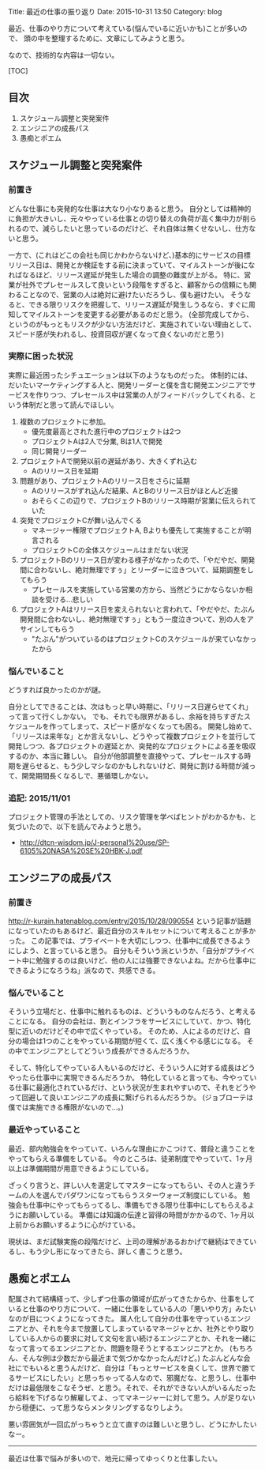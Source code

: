 Title: 最近の仕事の振り返り
Date: 2015-10-31 13:50
Category: blog

最近、仕事のやり方について考えている(悩んでいるに近いかも)ことが多いので、
頭の中を整理するために、文章にしてみようと思う。

なので、技術的な内容は一切ない。

[TOC]

## 目次
1. スケジュール調整と突発案件
2. エンジニアの成長パス
3. 愚痴とポエム

## スケジュール調整と突発案件
### 前置き
どんな仕事にも突発的な仕事は大なり小なりあると思う。
自分としては精神的に負担が大きいし、元々やっている仕事との切り替えの負荷が高く集中力が削られるので、減らしたいと思っているのだけど、それ自体は無くせないし、仕方ないと思う。

一方で、(これはどこの会社も同じかわからないけど、)基本的にサービスの目標リリース日は、開発とか検証をする前に決まっていて、マイルストーンが後になればなるほど、リリース遅延が発生した場合の調整の難度が上がる。
特に、営業が社外でプレセールスして良いという段階をすぎると、顧客からの信頼にも関わることなので、営業の人は絶対に避けたいだろうし、僕も避けたい。
そうなると、できる限りリスクを把握して、リリース遅延が発生しうるなら、すぐに周知してマイルストーンを変更する必要があるのだと思う。
(全部完成してから、というのがもっともリスクが少ない方法だけど、実施されていない理由として、スピード感が失われるし、投資回収が遅くなって良くないのだと思う)

### 実際に困った状況
実際に最近困ったシチュエーションは以下のようなものだった。
体制的には、だいたいマーケティングする人と、開発リーダーと僕を含む開発エンジニアでサービスを作りつつ、プレセールス中は営業の人がフィードバックしてくれる、という体制だと思って読んでほしい。

1. 複数のプロジェクトに参加。
    - 優先度最高とされた進行中のプロジェクトは2つ
    - プロジェクトAは2人で分業, Bは1人で開発
    - 同じ開発リーダー
3. プロジェクトAで開発以前の遅延があり、大きくずれ込む
    - Aのリリース日を延期
4. 問題があり、プロジェクトAのリリース日をさらに延期
    - Aのリリースがずれ込んだ結果、AとBのリリース日がほとんど近接
    - おそらくこの辺りで、プロジェクトBのリリース時期が営業に伝えられていた
5. 突発でプロジェクトCが舞い込んでくる
    - マネージャー権限でプロジェクトA, Bよりも優先して実施することが明言される
    - プロジェクトCの全体スケジュールはまだない状況
6. プロジェクトBのリリース日が変わる様子がなかったので、「やだやだ、開発間に合わないし、絶対無理ですぅ」とリーダーに泣きついて、延期調整をしてもらう
    - プレセールスを実施している営業の方から、当然どうにかならないか相談を受ける...悲しい
7. プロジェクトAはリリース日を変えられないと言われて、「やだやだ、たぶん開発間に合わないし、絶対無理ですぅ」ともう一度泣きついて、別の人をアサインしてもらう
    - "たぶん"がついているのはプロジェクトCのスケジュールが来ていなかったから

### 悩んでいること
どうすれば良かったのかが謎。

自分としてできることは、次はもっと早い時期に、「リリース日遅らせてくれ」って言って行くしかない。
でも、それでも限界があるし、余裕を持ちすぎたスケジュールを作ってしまって、スピード感がなくなっても困る。
開発し始めて、「リリースは来年な」とか言えないし、どうやって複数プロジェクトを並行して開発しつつ、各プロジェクトの遅延とか、突発的なプロジェクトによる差を吸収するのか、本当に難しい。
自分が他部調整を直接やって、プレセールスする時期を遅らせると、もう少しマシなのかもしれないけど、開発に割ける時間が減って、開発期間長くなるしで、悪循環しかない。

### 追記: 2015/11/01
プロジェクト管理の手法としての、リスク管理を学べばヒントがわかるかも、と気づいたので、以下を読んでみようと思う。

- <http://dtcn-wisdom.jp/J-personal%20use/SP-6105%20NASA%20SE%20HBK-J.pdf>

## エンジニアの成長パス
### 前置き
<http://r-kurain.hatenablog.com/entry/2015/10/28/090554> という記事が話題になっていたのもあるけど、最近自分のスキルセットについて考えることが多かった。
この記事では、プライベートを大切にしつつ、仕事中に成長できるようにしよう、と言っていると思う。
自分もそういう派というか、「自分がプライベート中に勉強するのは良いけど、他の人には強要できないよね。だから仕事中にできるようになろうね」派なので、共感できる。

### 悩んでいること
そういう立場だと、仕事中に触れるものは、どういうものなんだろう、と考えることになる。
自分の会社は、割とインフラをサービスにしていて、かつ、特化型に近いのだけどその中で広くやっている。
そのため、人によるのだけど、自分の場合は1つのことをやっている期間が短くて、広く浅くやる感じになる。
その中でエンジニアとしてどういう成長ができるんだろうか。

そして、特化してやっている人もいるのだけど、そういう人に対する成長はどうやったら仕事中に実現できるんだろうか。
特化していると言っても、今やっている仕事に最適化されているだけ、という状況が生まれやすいので、それをどうやって回避して良いエンジニアの成長に繋げられるんだろうか。
(ジョブローテは僕では実施できる権限がないので...。)

### 最近やっていること
最近、部内勉強会をやっていて、いろんな理由にかこつけて、普段と違うことをやってもらえる準備をしている。
今のところは、徒弟制度でやっていて、1ヶ月以上は準備期間が用意できるようにしている。

ざっくり言うと、詳しい人を選定してマスターになってもらい、その人と違うチームの人を選んでパダワンになってもらうスターウォーズ制度にしている。
勉強会も仕事中にやってもらってるし、準備もできる限り仕事中にしてもらえるようにお願いしている。
準備には知識の伝達と習得の時間がかかるので、1ヶ月以上前からお願いするように心がけている。

現状は、まだ試験実施の段階だけど、上司の理解があるおかげで継続はできているし、もう少し形になってきたら、詳しく書こうと思う。

## 愚痴とポエム
配属されて結構経って、少しずつ仕事の領域が広がってきたからか、仕事をしていると仕事のやり方について、一緒に仕事をしている人の「悪いやり方」みたいなのが目につくようになってきた。
属人化して自分の仕事を守っているエンジニアとか、それを今まで放置してしまっているマネージャとか、社外とやり取りしている人からの要求に対して文句を言い続けるエンジニアとか、それを一緒になって言ってるエンジニアとか、問題を隠そうとするエンジニアとか。
(もちろん、そんな例は少数だから最近まで気づかなかったんだけど。)
たぶんどんな会社にでもいると思うんだけど、自分は「もっとサービスを良くして、世界で勝てるサービスにしたい」と思っちゃってる人なので、邪魔だな、と思うし、仕事中だけは最低限をこなそうぜ、と思う。それで、それができない人がいるんだったら給料を下げるなり解雇してよ、ってマネージャーに対して思う。人が足りないから穏便に、って思うならメンタリングするなりしよう。

悪い雰囲気が一回広がっちゃうと立て直すのは難しいと思うし、どうにかしたいなー。



---

最近は仕事で悩みが多いので、地元に帰ってゆっくりと仕事したい。
